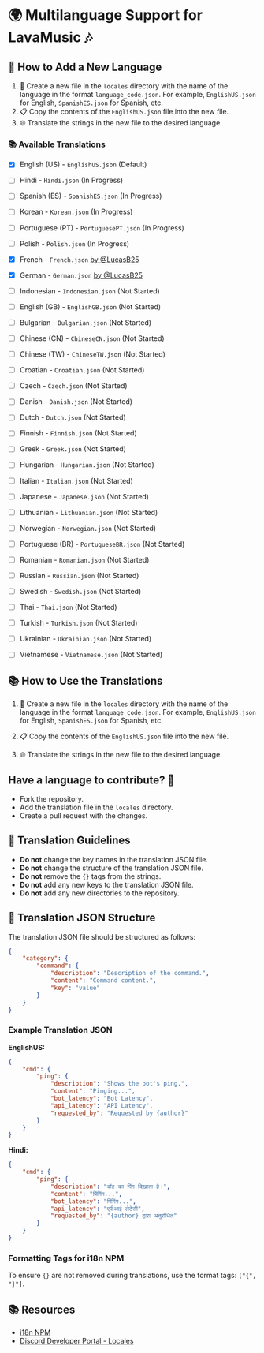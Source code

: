 # 🌍 Multilanguage Support for LavaMusic 🎶

## 🌟 How to Add a New Language

1. 📁 Create a new file in the `locales` directory with the name of the language in the format `language_code.json`. For example, `EnglishUS.json` for English, `SpanishES.json` for Spanish, etc.
2. 📋 Copy the contents of the `EnglishUS.json` file into the new file.
3. 🌐 Translate the strings in the new file to the desired language.


### 📚 Available Translations

- [x] English (US) - `EnglishUS.json` (Default)
- [ ] Hindi - `Hindi.json` (In Progress)
- [ ] Spanish (ES) - `SpanishES.json` (In Progress)
- [ ] Korean - `Korean.json` (In Progress)
- [ ] Portuguese (PT) - `PortuguesePT.json` (In Progress)
- [ ] Polish - `Polish.json` (In Progress)
- [x] French - `French.json` [by @LucasB25](https://github.com/LucasB25)
- [x] German - `German.json` [by @LucasB25](https://github.com/LucasB25)

- [ ] Indonesian - `Indonesian.json` (Not Started)
- [ ] English (GB) - `EnglishGB.json` (Not Started)
- [ ] Bulgarian - `Bulgarian.json` (Not Started)
- [ ] Chinese (CN) - `ChineseCN.json` (Not Started)
- [ ] Chinese (TW) - `ChineseTW.json` (Not Started)
- [ ] Croatian - `Croatian.json` (Not Started)
- [ ] Czech - `Czech.json` (Not Started)
- [ ] Danish - `Danish.json` (Not Started)
- [ ] Dutch - `Dutch.json` (Not Started)
- [ ] Finnish - `Finnish.json` (Not Started)
- [ ] Greek - `Greek.json` (Not Started)
- [ ] Hungarian - `Hungarian.json` (Not Started)
- [ ] Italian - `Italian.json` (Not Started)
- [ ] Japanese - `Japanese.json` (Not Started)
- [ ] Lithuanian - `Lithuanian.json` (Not Started)
- [ ] Norwegian - `Norwegian.json` (Not Started)
- [ ] Portuguese (BR) - `PortugueseBR.json` (Not Started)
- [ ] Romanian - `Romanian.json` (Not Started)
- [ ] Russian - `Russian.json` (Not Started)
- [ ] Swedish - `Swedish.json` (Not Started)
- [ ] Thai - `Thai.json` (Not Started)
- [ ] Turkish - `Turkish.json` (Not Started)
- [ ] Ukrainian - `Ukrainian.json` (Not Started)
- [ ] Vietnamese - `Vietnamese.json` (Not Started)


## 📚 How to Use the Translations

1. 📁 Create a new file in the `locales` directory with the name of the language in the format `language_code.json`. For example, `EnglishUS.json` for English, `SpanishES.json` for Spanish, etc.

2. 📋 Copy the contents of the `EnglishUS.json` file into the new file.

3. 🌐 Translate the strings in the new file to the desired language.


## Have a language to contribute? 🎉
- Fork the repository.
- Add the translation file in the `locales` directory.
- Create a pull request with the changes.

## 📝 Translation Guidelines

- **Do not** change the key names in the translation JSON file.
- **Do not** change the structure of the translation JSON file.
- **Do not** remove the `{}` tags from the strings.
- **Do not** add any new keys to the translation JSON file.
- **Do not** add any new directories to the repository.



## 📝 Translation JSON Structure

The translation JSON file should be structured as follows:

```json
{
	"category": {
		"command": {
			"description": "Description of the command.",
			"content": "Command content.",
			"key": "value"
		}
	}
}
```
### Example Translation JSON

**EnglishUS:**
```json
{
	"cmd": {
		"ping": {
			"description": "Shows the bot's ping.",
			"content": "Pinging...",
			"bot_latency": "Bot Latency",
			"api_latency": "API Latency",
			"requested_by": "Requested by {author}"
		}
	}
}
```

**Hindi:**
```json
{
	"cmd": {
		"ping": {
			"description": "बॉट का पिंग दिखाता है।",
			"content": "पिंगिंग...",
			"bot_latency": "पिंगिंग...",
			"api_latency": "एपीआई लेटेंसी",
			"requested_by": "{author} द्वारा अनुरोधित"
		}
	}
}
```

### Formatting Tags for i18n NPM
To ensure `{}` are not removed during translations, use the format tags: `["{", "}"]`.


## 📚 Resources
- [i18n NPM](https://www.npmjs.com/package/i18n)
- [Discord Developer Portal - Locales](https://discord.com/developers/docs/reference#locales)
